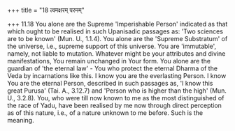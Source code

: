 +++
title = "18 त्वमक्षरम् परमम्"

+++
11.18 You alone are the Supreme 'Imperishable Person' indicated as that which ought to be realised in such Upanisadic passages as: 'Two sciences are to be known' (Mun. U., 1.1.4). You alone are the 'Supreme Substratum' of the universe, i.e., supreme support of this universe. You are 'immutable', namely, not liable to mutation. Whatever might be your attributes and divine manifestations, You remain unchanged in Your form.
You alone are the guardian of 'the eternal law' - You who protect the eternal Dharma of the Veda by incarnations like this. I know you are the everlasting Person. I know You are the eternal Person, described in such passages as, 'I know this great Purusa' (Tai. A., 3.12.7) and 'Person who is higher than the high' (Mun. U., 3.2.8). You, who were till now known to me as the most distinguished of the race of Yadu, have been realised by me now through direct perception as of this nature, i.e., of a nature unknown to me before. Such is the meaning.
